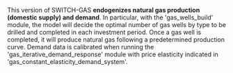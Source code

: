 This version of SWITCH-GAS **endogenizes natural gas production (domestic supply) and demand**. 
In particular, with the 'gas_wells_build' module, the model will decide the optimal number of gas wells 
by type to be drilled and completed in each investment period. Once a gas well is completed, 
it will produce natural gas following a predetermined production curve. 
Demand data is calibrated when running the 'gas_iterative_demand_response' module with 
price elasticity indicated in 'gas_constant_elasticity_demand_system'.
